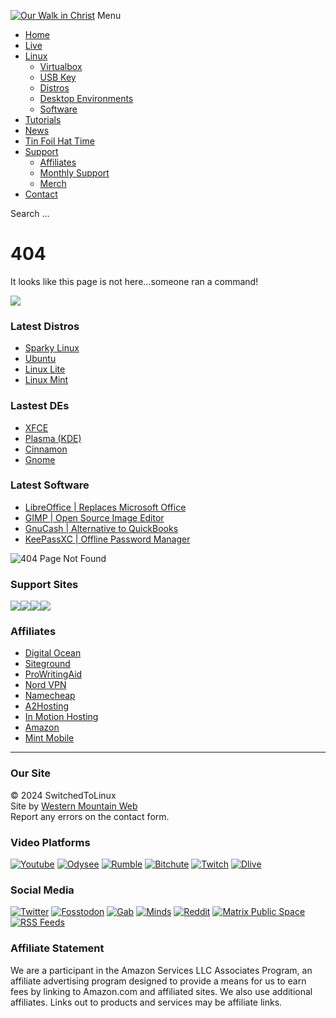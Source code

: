 [![Our Walk in Christ](/templates/stl-custom/images/stllogo.jpg)](https://switchedtolinux.com/) Menu

* [Home](https://switchedtolinux.com/)
* [Live](https://switchedtolinux.com/live)
* [Linux](#)
    * [Virtualbox](https://switchedtolinux.com/linux/virtualbox)
    * [USB Key](https://switchedtolinux.com/linux/usb-key)
    * [Distros](https://switchedtolinux.com/linux/distros)
    * [Desktop Environments](https://switchedtolinux.com/linux/desktop-environments)
    * [Software](https://switchedtolinux.com/linux/software)
* [Tutorials](https://switchedtolinux.com/tutorials)
* [News](https://switchedtolinux.com/news)
* [Tin Foil Hat Time](https://switchedtolinux.com/tin-foil-hat-time)
* [Support](#)
    * [Affiliates](https://switchedtolinux.com/support/affiliates)
    * [Monthly Support](https://switchedtolinux.com/support/monthly-support)
    * [Merch](https://shop.switchedtolinux.com/)
* [Contact](https://switchedtolinux.com/contact)

Search ...    

404
===

It looks like this page is not here...someone ran a command!

![](/images/articles/rmrf.jpg)

### Latest Distros

* [Sparky Linux](https://sparkylinux.org/)
* [Ubuntu](https://ubuntu.com/)
* [Linux Lite](https://www.linuxliteos.com/)
* [Linux Mint](https://linuxmint.com/)

### Lastest DEs

* [XFCE](https://switchedtolinux.com/Super%20Lightweight,Widely%20Available)
* [Plasma (KDE)](https://switchedtolinux.com/Highly%20Customizable,Long%20History,Widely%20Available)
* [Cinnamon](https://switchedtolinux.com/Very%20Familiar%20to%20Windows%20Users,Extremely%20Intuitive%20UI,Customizable%20but%20Simple)
* [Gnome](https://switchedtolinux.com/Clean%20UI,Extensible,Modern%20Interface)

### Latest Software

* [LibreOffice | Replaces Microsoft Office](https://www.libreoffice.org/)
* [GIMP | Open Source Image Editor](https://www.gimp.org/)
* [GnuCash | Alternative to QuickBooks](https://www.gnucash.org/)
* [KeePassXC | Offline Password Manager](https://keepassxc.org/)

![404 Page Not Found](/images/articles/404.jpg#joomlaImage://local-images/articles/404.jpg?width=800&height=450)

### Support Sites

[![](/images/locals.jpg)](https://switchedtolinux.locals.com/ "Locals Community")[![](/images/subscribestar.jpg)](https://subscribestar.com/switchedtolinux "Subscribestar")[![](/images/patreon.jpg)](https://patreon.com/tomm "Patreon")[![](/images/liberapay.jpg)](https://liberapay.com/thinklifemedia/donate "LiberaPay")

### Affiliates

* [Digital Ocean](https://tlm.li/doh)
* [Siteground](https://tlm.li/sgh)
* [ProWritingAid](https://tlm.li/pwa)
* [Nord VPN](https://tlm.li/nord)
* [Namecheap](https://tlm.li/nc)
* [A2Hosting](https://tlm.li/a2h)
* [In Motion Hosting](https://tlm.li/imh)
* [Amazon](http://amzn.to/2oFr4Wa)
* [Mint Mobile](http://fbuy.me/ooPje)

* * *

### Our Site

© 2024 SwitchedToLinux  
Site by [Western Mountain Web](https://westernmtnweb.com/)  
Report any errors on the contact form.

### Video Platforms

[![Youtube](/templates/stl-custom/images/youtube.jpg)](https://www.youtube.com/switchedtolinux/) [![Odysee](/templates/stl-custom/images/odysee.jpg)](https://odysee.com/@switchedtolinux:0) [![Rumble](/templates/stl-custom/images/rumble.jpg)](https://rumble.com/switchedtolinux) [![Bitchute](/templates/stl-custom/images/bitchute.jpg)](https://bitchute.com/switchedtolinux) [![Twitch](/templates/stl-custom/images/twitch.jpg)](https://twitch.tv/switchedtolinux) [![Dlive](/templates/stl-custom/images/dlive.jpg)](https://dlive.tv/switchedtolinux)

### Social Media

[![Twitter](/templates/stl-custom/images/twitter.jpg)](https://www.twitter.com/switchedtolinux/) [![Fosstodon](/templates/stl-custom/images/mastadon.jpg)](https://fosstodon.org/@switchedtolinux) [![Gab](/templates/stl-custom/images/gab.jpg)](https://gab.com/switchedtolinux) [![Minds](/templates/stl-custom/images/minds.jpg)](https://minds.com/switchedtolinux) [![Reddit](/templates/stl-custom/images/reddit.jpg)](https://reddit.com/r/switchedtolinux) [![Matrix Public Space](/templates/stl-custom/images/element.jpg)](https://matrix.to/#/#switchedtolinux:matrix.org) [![RSS Feeds](/templates/stl-custom/images/rss.jpg)](https://switchedtolinux.com/rss-feeds)

### Affiliate Statement

We are a participant in the Amazon Services LLC Associates Program, an affiliate advertising program designed to provide a means for us to earn fees by linking to Amazon.com and affiliated sites. We also use additional affiliates. Links out to products and services may be affiliate links.

[](#)